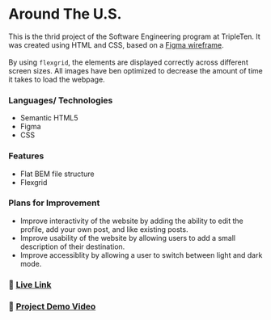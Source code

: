 # Around The U.S.

This is the thrid project of the Software Engineering program at TripleTen. It was created using HTML and CSS, based on a [Figma wireframe](https://www.figma.com/file/ii4xxsJ0ghevUOcssTlHZv/Sprint-3%3A-Around-the-US?node-id=0%3A1).
<br>
<br>
By using <code>flexgrid</code>, the elements are displayed correctly across different screen sizes. All images have ben optimized to decrease the amount of time it takes to load the webpage.

### Languages/ Technologies

- Semantic HTML5
- Figma
- CSS

### Features

- Flat BEM file structure
- Flexgrid

### Plans for Improvement

- Improve interactivity of the website by adding the ability to edit the profile, add your own post, and like existing posts.
- Improve usability of the website by allowing users to add a small description of their destination.
- Improve accessiblity by allowing a user to switch between light and dark mode.

### 🔗 [Live Link](https://kaitlynblanton.github.io/se_project_around-the-us/)

### 🔗 [Project Demo Video](https://drive.google.com/file/d/10LuiyFQLNeah_9itqxL4C4QUcGYZUksz/view?usp=sharing)
